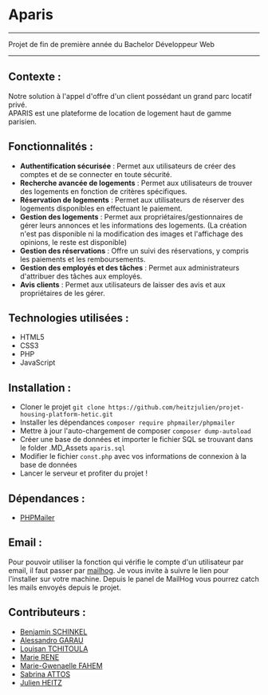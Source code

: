 # **Aparis**

--- 

Projet de fin de première année du Bachelor Développeur Web

---

## **Contexte** : 

Notre solution à l'appel d'offre d'un client possédant un grand parc locatif privé. 
<br>APARIS est une plateforme de location de logement haut de gamme parisien. 

## **Fonctionnalités** :
- **Authentification sécurisée** : Permet aux utilisateurs de créer des comptes et de se connecter en toute sécurité.
- **Recherche avancée de logements** : Permet aux utilisateurs de trouver des logements en fonction de critères spécifiques.
- **Réservation de logements** : Permet aux utilisateurs de réserver des logements disponibles en effectuant le paiement.
- **Gestion des logements** : Permet aux propriétaires/gestionnaires de gérer leurs annonces et les informations des logements. (La création n'est pas disponible ni la modification des images et l'affichage des opinions, le reste est disponible)
- **Gestion des réservations** : Offre un suivi des réservations, y compris les paiements et les remboursements.
- **Gestion des employés et des tâches** : Permet aux administrateurs d'attribuer des tâches aux employés.
- **Avis clients** : Permet aux utilisateurs de laisser des avis et aux propriétaires de les gérer.

## **Technologies utilisées** :

- HTML5
- CSS3
- PHP
- JavaScript

## **Installation** :
- Cloner le projet ```git clone https://github.com/heitzjulien/projet-housing-platform-hetic.git```
- Installer les dépendances ```composer require phpmailer/phpmailer```
- Mettre à jour l'auto-chargement de composer ```composer dump-autoload```
- Créer une base de données et importer le fichier SQL se trouvant dans le folder .MD_Assets ```aparis.sql```
- Modifier le fichier ```const.php``` avec vos informations de connexion à la base de données
- Lancer le serveur et profiter du projet !

## **Dépendances** :
- [PHPMailer](https://github.com/PHPMailer/PHPMailer)

## **Email** : 
Pour pouvoir utiliser la fonction qui vérifie le compte d'un utilisateur par email, il faut passer par [mailhog](https://github.com/mailhog/MailHog).
Je vous invite à suivre le lien pour l'installer sur votre machine. Depuis le panel de MailHog vous pourrez catch les mails envoyés depuis le projet. 

## **Contributeurs** : 
- [Benjamin SCHINKEL](https://github.com/LeBenjos)
- [Alessandro GARAU](https://github.com/AlessGarau)
- [Louisan TCHITOULA](https://github.com/LTOssian)
- [Marie RENE](https://github.com/TainaMarieRene)
- [Marie-Gwenaelle FAHEM](https://github.com/Marie-GwenaelleFahem)
- [Sabrina ATTOS](https://github.com/anirbas2)
- [Julien HEITZ](https://github.com/heitzjulien)
